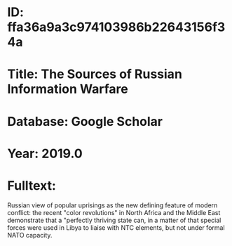 # ID: ffa36a9a3c974103986b22643156f34a
# Title: The Sources of Russian Information Warfare
# Database: Google Scholar
# Year: 2019.0
# Fulltext:
Russian view of popular uprisings as the new defining feature of modern conflict: the recent "color revolutions" in North Africa and the Middle East demonstrate that a "perfectly thriving state can, in a matter of that special forces were used in Libya to liaise with NTC elements, but not under formal NATO capacity.